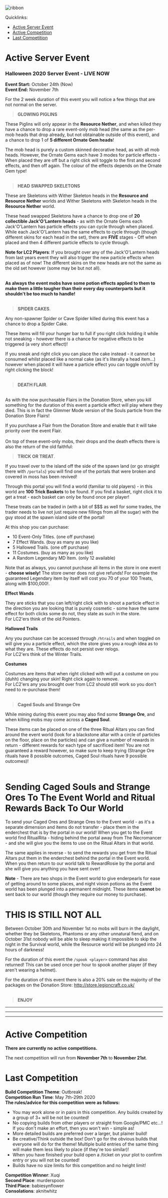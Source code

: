 ![ribbon](images/L-ribbon.png) 

Quicklinks:
- [Active Server Event](#active-server-event)
- [Active Competition](#active-competition)
- [Last Competition](#last-competition)

# Active Server Event

### **Halloween 2020 Server Event - LIVE NOW**

**Event Start:** October 24th (Now)<br>
**Event End:** November 7th

For the 2 week duration of this event you will notice a few things that are not normal on the server.
<br>

> __GLOWING PIGLINS__

These Piglins will only appear in the **Resource Nether**, and when killed they have a chance to drop a rare event-only mob head (the same as the per-mob heads that drop already, but not obtainable outside of this event), and a chance to drop 1 of __5 different Ornate Gem heads__!

The mob head is purely a custom skinned decorative head, as with all mob heads. 
However, the Ornate Gems each have 3 modes for particle effects - When placed they are off but a right click will toggle to the first and second effects, and then off again. The colour of the effects depends on the Ornate Gem type!
<br>
<br>

> __HEAD SWAPPED SKELETONS__

These are Skeletons with Wither Skeleton heads in the **Resource and Resource Nether** worlds and Wither Skeletons with Skeleton heads in the **Resource Nether** world.

These head swapped Skeletons have a chance to drop one of __20 collectible Jack'O'Lantern heads__ - as with the Ornate Gems each Jack'O'Lantern has particle effects you can cycle through when placed. While each Jack'O'Lantern has the same effects to cycle through (though different skins for each head in the set), there are **FIVE** stages - Off when placed and then 4 different particle effects to cycle through.

**Note for LC2 Players**:
If you brought over any of the Jack'O'Lantern heads from last years event they will also trigger the new particle effects when placed as of now! The different skins on the new heads are not the same as the old set however (some may be but not all).
<br>
<br>

**As always the event mobs have some potion effects applied to them to make them a little tougher than their every day counterparts but it shouldn't be too much to handle!**
<br>
<br>

> **SPIDER CAKES**.

Any non-spawner Spider or Cave Spider killed during this event has a chance to drop a Spider Cake.

These items will fill your hunger bar to full if you right click holding it while not sneaking - however there is a chance for negative effects to be triggered (a very short effect)!

If you sneak and right click you can place the cake instead - it cannot be consumed whilst placed like a normal cake (as it's literally a head item...) however when placed it will have a particle effect you can toggle on/off by right clicking the block!
<br>
<br>

> **DEATH FLAIR**.
<br>
As with the now purchasable Flairs in the Donation Store, when you kill something for the duration of this event a particle effect will play where they died. This is in fact the Glimmer Mode version of the Souls particle from the Donation Store Flairs!

If you purchase a Flair from the Donation Store and enable that it will take priority over the event Flair.
<br>
<br>
On top of these event-only mobs, their drops and the death effects there is also the return of the old faithful:
<br>

> **TRICK OR TREAT**.

If you travel over to the island off the side of the spawn land (or go straight there with `/portals`) you will find one of the portals that were broken and covered in moss has been revived! 

Through this portal you will find a world (familiar to old players) - in this world are **100 Trick Baskets** to be found.
If you find a basket, right click it to get a treat - each basket can only be found once per player! 

These treats can be traded in (with a bit of $$$ as well for some trades, the trader needs to live not just require new fillings from all the sugar) with the guy stood at the spawn island side of the portal!

At this shop you can purchase:<br>
- 10 Event-Only Titles. (one off purchase)<br>
- 7 Effect Wands. (buy as many as you like)<br>
- 5 Hallowed Trails. (one off purchase)<br>
- 11 Costumes. (buy as many as you like)<br>
- A Random Legendary MD Item. (only 12 available)

Note that as always, you cannot purchase all items in the store in one event - **choose wisely!** The store owner does not give refunds! For example the guaranteed Legendary item by itself will cost you 70 of your 100 Treats, along with $100,000!.
<br>

__Effect Wands__

They are sticks that you can left/right click with to shoot a particle effect in the direction you are looking that is purely cosmetic - some have the same effect for both clicks some do not, they state as such in the store.<br>
For LC2'ers think of the old Pointers.

__Hallowed Trails__

Any you purchase can be accessed through `/htrails` and when toggled on will give you a particle effect, which the store gives you a rough idea as to what they are. These effects do not persist over relogs.<br>
For LC2'ers think of the Winter Trails.

__Costumes__

Costumes are items that when right clicked with will put a costume on you (duhh) changing your skin! Right click again to remove.<br>
For LC2'ers any you brought over from LC2 should still work so you don't need to re-purchase them!
<br>
<br>

> **Caged Souls and Strange Ore**

While mining during this event you may also find some __Strange Ore__, and when killing mobs may come across a __Caged Soul__.

These items can be placed on one of the three Ritual Altars you can find around the event world (look for a blackstone altar with a circle of particles on the floor, place on the particles) and can give a number of rewards in return - different rewards for each type of sacrificed item! You are not guaranteed a reward however, so make sure to keep trying (Strange Ore rituals have 8 possible outcomes, Caged Soul rituals have 9 possible outcomes)!
<br>
<br>

# Sending Caged Souls and Strange Ores To The Event World and Ritual Rewards Back To Our World

To send your Caged Ores and Strange Ores to the Event world - as it's a separate dimension and items do not transfer - place them in the enderchest that is by the portal in our world!
When you get to the Event world find RitualRita - hiding behind the portal away from The Necromancer - and she will give you the items to use on the Ritual Altars in that world.

The same applies in reverse - to send the rewards you get from the Ritual Altars put them in the enderchest behind the portal in the Event world. 
When you then return to our world talk to RewardRosie by the portal and she will give you anything you have sent over!

**Note** - There are two shops in the Event world to give enderpearls for ease of getting around to some places, and night vision potions as the Event world has been plunged into a permanent midnight. These items **cannot** be sent back to our world (though they require our money to purchase).

# THIS IS  STILL NOT ALL

Between October 30th and November 1st no mobs will burn in the daylight, whether they be Skeletons, Phantoms or any other unnatural fiend, and on October 31st nobody will be able to sleep making it impossible to skip the night in the Survival world, while the Resource world will be plunged into 24 hours of darkness!

For the duration of this event the `/spook <player>` command has also returned! This can be used once per hour to spook another player (if they aren't wearing a helmet).

For the duration of this event there is also a 20% sale on the majority of the packages on the Donation Store: <http://store.legioncraft.co.uk/>
<br>
<br>

> __**ENJOY**__

---
---
---

# Active Competition

**There are currently no active competitions.**

The next competition will run from **November 7th** to **November 21st**.


# Last Competition

**Build Competition Theme**: Outbreak!<br>
**Competition Run Time**: May 7th-29th 2020<br>
**The rules/advice for this competition were as follows:**<br>
- You may work alone or in pairs in this competition. Any builds created by a group of 3+ will be not be counted!
- No copying builds from other players or straight from Google/PMC etc...! If you don't make an effort, then you won't win - simple as!
- More detailed builds are preferred over a larger, but plainer build!
- Be creative/Think outside the box! Don't go for the obvious builds that everyone will do for the theme! Multiple build entries of the same thing will make them less likely to place (if they're too similar)!
- When you have finished your build open a /ticket on your plot to confirm entry or you will not be counted!
- Builds have no size limits for this competition and no height limit!

**Competition Winner**: Xuqi<br>
**Second Place**: murderspoon<br>
**Third Place**: babiesynflower<br>
**Consolations**: aknitwhitz
